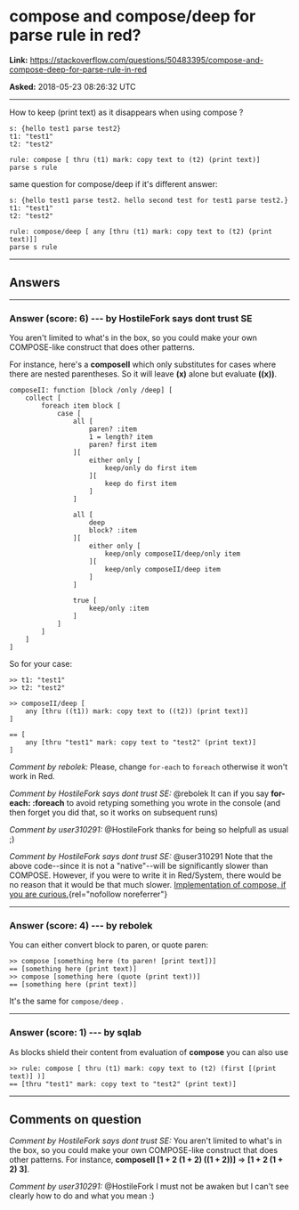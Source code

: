 # compose and compose/deep for parse rule in red?

**Link:**
<https://stackoverflow.com/questions/50483395/compose-and-compose-deep-for-parse-rule-in-red>

**Asked:** 2018-05-23 08:26:32 UTC

------------------------------------------------------------------------

How to keep (print text) as it disappears when using compose ?

    s: {hello test1 parse test2}
    t1: "test1"
    t2: "test2"

    rule: compose [ thru (t1) mark: copy text to (t2) (print text)]
    parse s rule

same question for compose/deep if it\'s different answer:

    s: {hello test1 parse test2. hello second test for test1 parse test2.}
    t1: "test1"
    t2: "test2"

    rule: compose/deep [ any [thru (t1) mark: copy text to (t2) (print text)]]
    parse s rule

------------------------------------------------------------------------

## Answers

------------------------------------------------------------------------

### Answer (score: 6) --- by HostileFork says dont trust SE

You aren\'t limited to what\'s in the box, so you could make your own
COMPOSE-like construct that does other patterns.

For instance, here\'s a **composeII** which only substitutes for cases
where there are nested parentheses. So it will leave **(x)** alone but
evaluate **((x))**.

    composeII: function [block /only /deep] [
        collect [
            foreach item block [
                case [
                    all [
                        paren? :item
                        1 = length? item
                        paren? first item
                    ][
                        either only [
                            keep/only do first item
                        ][
                            keep do first item
                        ]
                    ]

                    all [
                        deep
                        block? :item
                    ][
                        either only [
                            keep/only composeII/deep/only item
                        ][
                            keep/only composeII/deep item
                        ]
                    ]

                    true [
                        keep/only :item
                    ]
                ]
            ]
        ]
    ]

So for your case:

    >> t1: "test1"
    >> t2: "test2"

    >> composeII/deep [
        any [thru ((t1)) mark: copy text to ((t2)) (print text)]
    ]

    == [
        any [thru "test1" mark: copy text to "test2" (print text)]
    ]

*Comment by rebolek:* Please, change `for-each` to `foreach` otherwise
it won\'t work in Red.

*Comment by HostileFork says dont trust SE:* \@rebolek It can if you say
**for-each: :foreach** to avoid retyping something you wrote in the
console (and then forget you did that, so it works on subsequent runs)

*Comment by user310291:* \@HostileFork thanks for being so helpfull as
usual ;)

*Comment by HostileFork says dont trust SE:* \@user310291 Note that the
above code\--since it is not a \"native\"\--will be significantly slower
than COMPOSE. However, if you were to write it in Red/System, there
would be no reason that it would be that much slower. [Implementation of
compose, if you are
curious.](https://github.com/red/red/blob/9e5803bb48f6cb39eed40b7af22e4c8853dafd2f/runtime/natives.reds#L1018){rel="nofollow noreferrer"}

------------------------------------------------------------------------

### Answer (score: 4) --- by rebolek

You can either convert block to paren, or quote paren:

    >> compose [something here (to paren! [print text])]
    == [something here (print text)]
    >> compose [something here (quote (print text))]
    == [something here (print text)]

It\'s the same for `compose/deep` .

------------------------------------------------------------------------

### Answer (score: 1) --- by sqlab

As blocks shield their content from evaluation of **compose** you can
also use

    >> rule: compose [ thru (t1) mark: copy text to (t2) (first [(print text)] )]
    == [thru "test1" mark: copy text to "test2" (print text)]

------------------------------------------------------------------------

## Comments on question

*Comment by HostileFork says dont trust SE:* You aren\'t limited to
what\'s in the box, so you could make your own COMPOSE-like construct
that does other patterns. For instance, **composeII \[1 + 2 (1 + 2)
((1 + 2))\]** =\> **\[1 + 2 (1 + 2) 3\]**.

*Comment by user310291:* \@HostileFork I must not be awaken but I can\'t
see clearly how to do and what you mean :)
